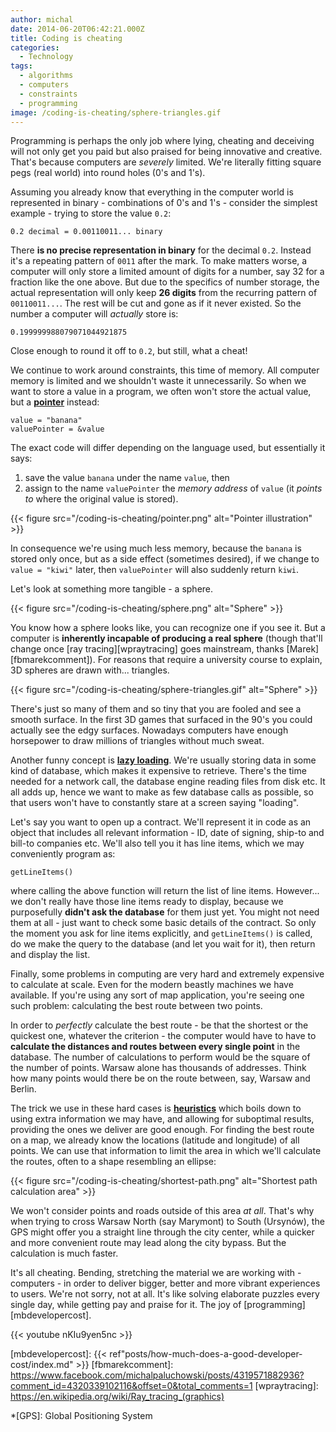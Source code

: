 ```yaml
---
author: michal
date: 2014-06-20T06:42:21.000Z
title: Coding is cheating
categories:
  - Technology
tags:
  - algorithms
  - computers
  - constraints
  - programming
image: /coding-is-cheating/sphere-triangles.gif
---
```


Programming is perhaps the only job where lying, cheating and deceiving will not only get you paid but also praised for being innovative and creative. That's because computers are _severely_ limited. We're literally fitting square pegs (real world) into round holes (0's and 1's).

<!--more-->

Assuming you already know that everything in the computer world is represented in binary - combinations of 0's and 1's - consider the simplest example - trying to store the value `0.2`:

```
0.2 decimal = 0.00110011... binary
```

There __is no precise representation in binary__ for the decimal `0.2`. Instead it's a repeating pattern of `0011` after the mark. To make matters worse, a computer will only store a limited amount of digits for a number, say 32 for a fraction like the one above. But due to the specifics of number storage, the actual representation will only keep __26 digits__ from the recurring pattern of `00110011...`. The rest will be cut and gone as if it never existed. So the number a computer will _actually_ store is:

```
0.199999988079071044921875
```

Close enough to round it off to `0.2`, but still, what a cheat!

We continue to work around constraints, this time of memory. All computer memory is limited and we shouldn't waste it unnecessarily. So when we want to store a value in a program, we often won't store the actual value, but a __[pointer][wppointer]__ instead:

```
value = "banana"
valuePointer = &value
```

The exact code will differ depending on the language used, but essentially it says:

1. save the value `banana` under the name `value`, then
2. assign to the name `valuePointer` the _memory address_ of `value` (it _points to_ where the original value is stored).

{{< figure src="/coding-is-cheating/pointer.png" alt="Pointer illustration" >}}

In consequence we're using much less memory, because the `banana` is stored only once, but as a side effect (sometimes desired), if we change to `value = "kiwi"` later, then `valuePointer` will also suddenly return `kiwi`.

Let's look at something more tangible - a sphere.

{{< figure src="/coding-is-cheating/sphere.png" alt="Sphere" >}}

You know how a sphere looks like, you can recognize one if you see it. But a computer is __inherently incapable of producing a real sphere__ (though that'll change once [ray tracing][wpraytracing] goes mainstream, thanks [Marek][fbmarekcomment]). For reasons that require a university course to explain, 3D spheres are drawn with... triangles.

{{< figure src="/coding-is-cheating/sphere-triangles.gif" alt="Sphere" >}}

There's just so many of them and so tiny that you are fooled and see a smooth surface. In the first 3D games that surfaced in the 90's you could actually see the edgy surfaces. Nowadays computers have enough horsepower to draw millions of triangles without much sweat.

Another funny concept is __[lazy loading][wplazyloading]__. We're usually storing data in some kind of database, which makes it expensive to retrieve. There's the time needed for a network call, the database engine reading files from disk etc. It all adds up, hence we want to make as few database calls as possible, so that users won't have to constantly stare at a screen saying "loading".

Let's say you want to open up a contract. We'll represent it in code as an object that includes all relevant information - ID, date of signing, ship-to and bill-to companies etc. We'll also tell you it has line items, which we may conveniently program as:

```
getLineItems()
```

where calling the above function will return the list of line items. However... we don't really have those line items ready to display, because we purposefully __didn't ask the database__ for them just yet. You might not need them at all - just want to check some basic details of the contract. So only the moment you ask for line items explicitly, and `getLineItems()` is called, do we make the query to the database (and let you wait for it), then return and display the list.

Finally, some problems in computing are very hard and extremely expensive to calculate at scale. Even for the modern beastly machines we have available. If you're using any sort of map application, you're seeing one such problem: calculating the best route between two points.

In order to _perfectly_ calculate the best route - be that the shortest or the quickest one, whatever the criterion - the computer would have to have to __calculate the distances and routes between every single point__ in the database. The number of calculations to perform would be the square of the number of points. Warsaw alone has thousands of addresses. Think how many points would there be on the route between, say, Warsaw and Berlin.

The trick we use in these hard cases is __[heuristics][wpheuristics]__ which boils down to using extra information we may have, and allowing for suboptimal results, providing the ones we deliver are good enough. For finding the best route on a map, we already know the locations (latitude and longitude) of all points. We can use that information to limit the area in which we'll calculate the routes, often to a shape resembling an ellipse:

{{< figure src="/coding-is-cheating/shortest-path.png" alt="Shortest path calculation area" >}}

We won't consider points and roads outside of this area _at all_. That's why when trying to cross Warsaw North (say Marymont) to South (Ursynów), the GPS might offer you a straight line through the city center, while a quicker and more convenient route may lead along the city bypass. But the calculation is much faster.

It's all cheating. Bending, stretching the material we are working with - computers - in order to deliver bigger, better and more vibrant experiences to users. We're not sorry, not at all. It's like solving elaborate puzzles every single day, while getting pay and praise for it. The joy of [programming][mbdevelopercost].

{{< youtube nKIu9yen5nc >}}

[wppointer]: https://en.wikipedia.org/wiki/Pointer_(computer_programming)
[wpheuristics]: https://en.wikipedia.org/wiki/Heuristics
[wplazyloading]: https://en.wikipedia.org/wiki/Lazy_loading
[mapscrosswarsaw]: https://www.google.pl/maps/dir/Marymont/Ursyn%C3%B3w,+Warsaw/@52.1955721,20.969994,12z/data=!4m14!4m13!1m5!1m1!1s0x471ecbb9e1556c1f:0x63c3d449c86a8300!2m2!1d20.95!2d52.26!1m5!1m1!1s0x47192d87247dae6b:0x84e20824775dbf76!2m2!1d21.0291229!2d52.1378544!5i2
[mbdevelopercost]: {{< ref"posts/how-much-does-a-good-developer-cost/index.md" >}}
[fbmarekcomment]: https://www.facebook.com/michalpaluchowski/posts/4319571882936?comment_id=4320339102116&offset=0&total_comments=1
[wpraytracing]: https://en.wikipedia.org/wiki/Ray_tracing_(graphics)

*[GPS]: Global Positioning System

